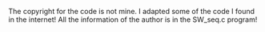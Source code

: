 The copyright for the code is not mine.
I adapted some of the code I found in the internet!
All the information of the author is in the SW_seq.c program!

